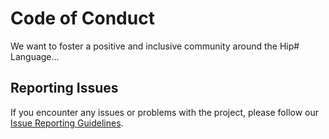 # Code of Conduct

We want to foster a positive and inclusive community around the Hip# Language...

## Reporting Issues

If you encounter any issues or problems with the project, please follow our [Issue Reporting Guidelines](CONTRIBUTING.md#reporting-issues).
